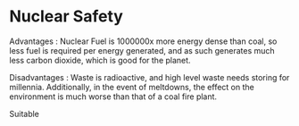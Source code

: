# Nuclear Safety

Advantages : Nuclear Fuel is 1000000x more energy dense than coal, so less fuel is required per energy generated, and as such generates much less carbon dioxide, which is good for the planet.

Disadvantages : Waste is radioactive, and high level waste needs storing for millennia. Additionally, in the event of meltdowns, the effect on the environment is much worse than that of a coal fire plant.

Suitable 
